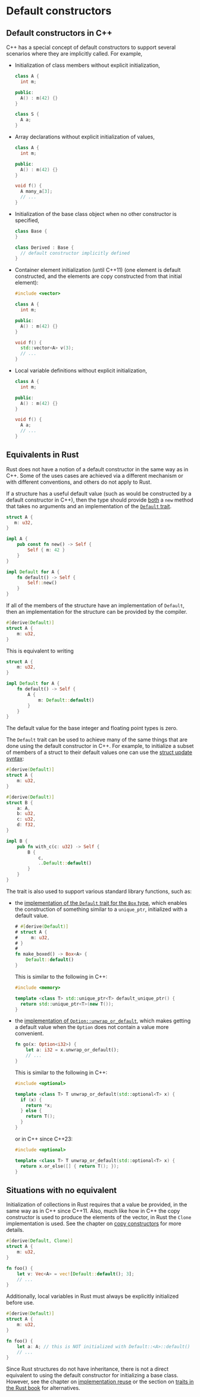 # Default constructors

## Default constructors in C++

C++ has a special concept of default constructors to support several scenarios
where they are implicitly called. For example,

- Initialization of class members without explicit initialization,

  ```c++
  class A {
    int m;

  public:
    A() : m(42) {}
  }

  class S {
    A a;
  }
  ```

- Array declarations without explicit initialization of values,

  ```c++
  class A {
    int m;

  public:
    A() : m(42) {}
  }

  void f() {
    A many_a[3];
    // ...
  }
  ```

- Initialization of the base class object when no other constructor is specified,

  ```c++
  class Base {
  }

  class Derived : Base {
    // default constructor implicitly defined
  }
  ```

- Container element initialization (until C++11) (one element is default
  constructed, and the elements are copy constructed from that initial element):

  ```c++
  #include <vector>

  class A {
    int m;

  public:
    A() : m(42) {}
  }

  void f() {
    std::vector<A> v(3);
    // ...
  }
  ```

- Local variable definitions without explicit initialization,

  ```c++
  class A {
    int m;

  public:
    A() : m(42) {}
  }

  void f() {
    A a;
    // ...
  }
  ```

## Equivalents in Rust

Rust does not have a notion of a default constructor in the same way as in C++.
Some of the uses cases are achieved via a different mechanism or with different
conventions, and others do not apply to Rust.

If a structure has a useful default value (such as would be constructed by a
default constructor in C++), then the type should provide
[both](https://rust-lang.github.io/api-guidelines/interoperability.html?highlight=default#types-eagerly-implement-common-traits-c-common-traits)
a `new` method that takes no arguments and an implementation of the [`Default`
trait](https://doc.rust-lang.org/std/default/trait.Default.html).

```rust
struct A {
   m: u32,
}

impl A {
    pub const fn new() -> Self {
        Self { m: 42 }
    }
}

impl Default for A {
    fn default() -> Self {
        Self::new()
    }
}
```

If all of the members of the structure have an implementation of `Default`, then
an implementation for the structure can be provided by the compiler.

```rust
#[derive(Default)]
struct A {
    m: u32,
}
```

This is equivalent to writing

```rust
struct A {
    m: u32,
}

impl Default for A {
    fn default() -> Self {
        A {
            m: Default::default()
        }
    }
}
```

The default value for the base integer and floating point types is zero.

The `Default` trait can be used to achieve many of the same things that are done
using the default constructor in C++. For example, to initialize a subset of
members of a struct to their default values one can use the [struct update
syntax](https://doc.rust-lang.org/book/ch05-01-defining-structs.html#creating-instances-from-other-instances-with-struct-update-syntax):

```rust
#[derive(Default)]
struct A {
    m: u32,
}

#[derive(Default)]
struct B {
    a: A,
    b: u32,
    c: u32,
    d: f32,
}

impl B {
    pub fn with_c(c: u32) -> Self {
        B {
            c,
            ..Default::default()
        }
    }
}
```

The trait is also used to support various standard library functions, such as:

- the [implementation of the `Default` trait for the `Box`
  type](https://doc.rust-lang.org/std/boxed/struct.Box.html#impl-Debug-for-Box%3CT,+A%3E),
  which enables the construction of something similar to a `unique_ptr`,
  initialized with a default value.

  ```rust
  # #[derive(Default)]
  # struct A {
  #     m: u32,
  # }
  #
  fn make_boxed() -> Box<A> {
      Default::default()
  }
  ```

  This is similar to the following in C++:

  ```c++
  #include <memory>

  template <class T> std::unique_ptr<T> default_unique_ptr() {
    return std::unique_ptr<T>(new T());
  }
  ```

- the [implementation of
  `Option::unwrap_or_default`](https://doc.rust-lang.org/std/option/enum.Option.html#method.unwrap_or_default),
  which makes getting a default value when the `Option` does not contain a value
  more convenient.

  ```rust
  fn go(x: Option<i32>) {
      let a: i32 = x.unwrap_or_default();
      // ...
  }
  ```

  This is similar to the following in C++:

  ```c++
  #include <optional>

  template <class T> T unwrap_or_default(std::optional<T> x) {
    if (x) {
      return *x;
    } else {
      return T();
    }
  }
  ```

  or in C++ since C++23:

  ```c++
  #include <optional>

  template <class T> T unwrap_or_default(std::optional<T> x) {
    return x.or_else([] { return T(); });
  }
  ```

## Situations with no equivalent

Initialization of collections in Rust requires that a value be provided, in the
same way as in C++ since C++11. Also, much like how in C++ the copy constructor
is used to produce the elements of the vector, in Rust the `Clone`
implementation is used. See the chapter on [copy
constructors](copy_constructors.md) for more details.

```rust
#[derive(Default, Clone)]
struct A {
    m: u32,
}

fn foo() {
    let v: Vec<A> = vec![Default::default(); 3];
    // ...
}
```

Additionally, local variables in Rust must always be explicitly initialized
before use.

```rust
#[derive(Default)]
struct A {
    m: u32,
}

fn foo() {
    let a: A; // this is NOT initialized with Default::<A>::default()
    // ...
}
```

Since Rust structures do not have inheritance, there is not a direct equivalent
to using the default constructor for initializing a base class. However, see the
chapter on [implementation
reuse](/idioms/data_modeling/inheritance_and_reuse.md) or the section on [traits
in the Rust book](https://doc.rust-lang.org/book/ch10-02-traits.html) for
alternatives.
